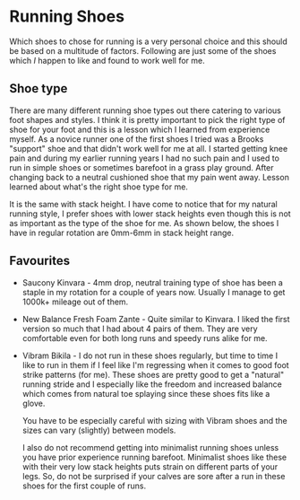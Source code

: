 # Running Shoes

Which shoes to chose for running is a very personal choice and this should be
based on a multitude of factors. Following are just some of the shoes which _I_
happen to like and found to work well for me.

## Shoe type

There are many different running shoe types out there catering to various foot
shapes and styles. I think it is pretty important to pick the right type of shoe
for your foot and this is a lesson which I learned from experience myself. As a
novice runner one of the first shoes I tried was a Brooks "support" shoe and
that didn't work well for me at all. I started getting knee pain and during my
earlier running years I had no such pain and I used to run in simple shoes or
sometimes barefoot in a grass play ground. After changing back to a neutral
cushioned shoe that my pain went away. Lesson learned about what's the right
shoe type for me.

It is the same with stack height. I have come to notice that for my natural
running style, I prefer shoes with lower stack heights even though this is not
as important as the type of the shoe for me. As shown below, the shoes I have in
regular rotation are 0mm-6mm in stack height range.

## Favourites

- Saucony Kinvara - 4mm drop, neutral training type of shoe has been a staple in
  my rotation for a couple of years now. Usually I manage to get 1000k+ mileage
  out of them.
- New Balance Fresh Foam Zante - Quite similar to Kinvara. I liked the first
  version so much that I had about 4 pairs of them. They are very comfortable
  even for both long runs and speedy runs alike for me.
- Vibram Bikila - I do not run in these shoes regularly, but time to time I like
  to run in them if I feel like I'm regressing when it comes to good foot strike
  patterns (for me). These shoes are pretty good to get a "natural" running
  stride and I especially like the freedom and increased balance which comes
  from natural toe splaying since these shoes fits like a glove.

  You have to be especially careful with sizing with Vibram shoes and the sizes
  can vary (slightly) between models.
  
  I also do not recommend getting into minimalist running shoes unless you have
  prior experience running barefoot. Minimalist shoes like these with their very
  low stack heights puts strain on different parts of your legs. So, do not be
  surprised if your calves are sore after a run in these shoes for the first
  couple of runs.
